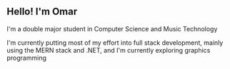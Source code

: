 ## Hello! I'm Omar
I'm a double major student in Computer Science and Music Technology

I'm currently putting most of my effort into full stack development, mainly using the MERN stack and .NET, and I'm currently exploring graphics programming


<!--
**omar-yasser-ayoub/omar-yasser-ayoub** is a ✨ _special_ ✨ repository because its `README.md` (this file) appears on your GitHub profile.

Here are some ideas to get you started:

- 🔭 I’m currently working on ...
- 🌱 I’m currently learning ...
- 👯 I’m looking to collaborate on ...
- 🤔 I’m looking for help with ...
- 💬 Ask me about ...
- 📫 How to reach me: ...
- 😄 Pronouns: ...
- ⚡ Fun fact: ...
-->
